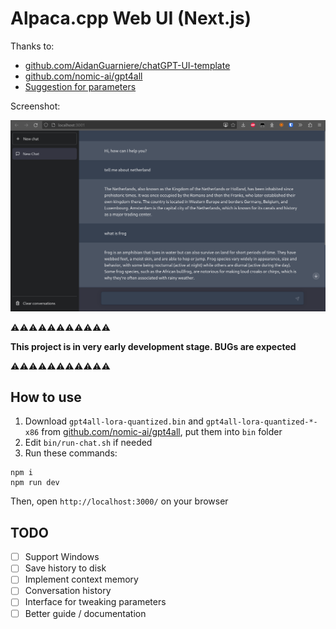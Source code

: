# Alpaca.cpp Web UI (Next.js)

Thanks to:
- [github.com/AidanGuarniere/chatGPT-UI-template](https://github.com/AidanGuarniere/chatGPT-UI-template)
- [github.com/nomic-ai/gpt4all](https://github.com/nomic-ai/gpt4all)
- [Suggestion for parameters](https://github.com/antimatter15/alpaca.cpp/issues/171)

Screenshot:

![](./doc/screenshot_0.png)

⚠️⚠️⚠️⚠️⚠️⚠️⚠️⚠️⚠️⚠️⚠️

**This project is in very early development stage. BUGs are expected**

⚠️⚠️⚠️⚠️⚠️⚠️⚠️⚠️⚠️⚠️⚠️

## How to use

1. Download `gpt4all-lora-quantized.bin` and `gpt4all-lora-quantized-*-x86` from [github.com/nomic-ai/gpt4all](https://github.com/nomic-ai/gpt4all), put them into `bin` folder
2. Edit `bin/run-chat.sh` if needed
3. Run these commands:

```
npm i
npm run dev
```

Then, open `http://localhost:3000/` on your browser

## TODO

- [ ] Support Windows
- [ ] Save history to disk
- [ ] Implement context memory
- [ ] Conversation history
- [ ] Interface for tweaking parameters
- [ ] Better guide / documentation
